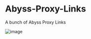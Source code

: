 # Abyss-Proxy-Links
A bunch of Abyss Proxy Links

![image](https://github.com/user-attachments/assets/1bf6b5d8-7d83-4e7d-879d-ec5f60e3720b)
